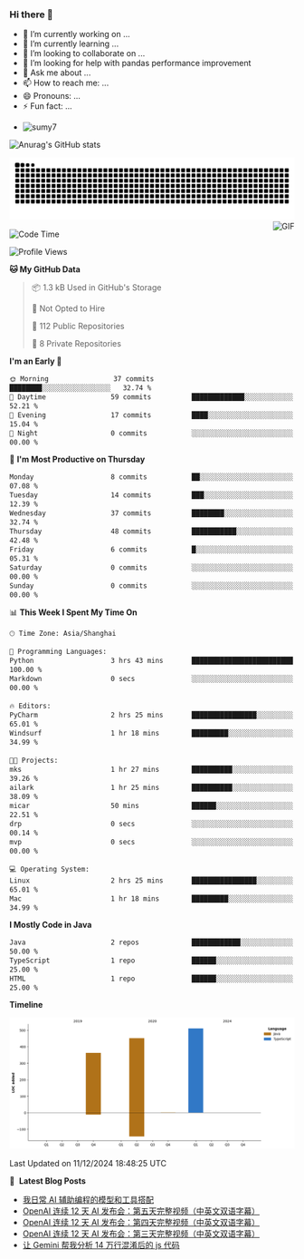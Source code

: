### Hi there 👋
<!--
**alloevil/alloevil** is a ✨ _special_ ✨ repository because its `README.md` (this file) appears on your GitHub profile.

Here are some ideas to get you started:

- 🔭 I’m currently working on ...
- 🌱 I’m currently learning ...
- 👯 I’m looking to collaborate on ...
- 🤔 I’m looking for help with ...
- 💬 Ask me about ...
- 📫 How to reach me: ...
- 😄 Pronouns: ...
- ⚡ Fun fact: ...
-->

- 🔭 I’m currently working on ...
- 🌱 I’m currently learning ...
- 👯 I’m looking to collaborate on ...
- 🤔 I’m looking for help with pandas performance improvement
- 💬 Ask me about ...
- 📫 How to reach me: ...
- 😄 Pronouns: ...
- ⚡ Fun fact: ...
  
+ ![sumy7](https://komarev.com/ghpvc/?username=alloevil)

![Anurag's GitHub stats](https://github-readme-stats.vercel.app/api?username=alloevil&show_icons=true&bg_color=00000000)

<picture align="center">
  <source media="(prefers-color-scheme: dark)" srcset="https://github.com/alloevil/alloevil/blob/output/github-contribution-grid-snake.svg">
  <source media="(prefers-color-scheme: dark)" srcset="https://github.com/alloevil/alloevil/blob/output/github-contribution-grid-snake.svg">
  <img alt="github contribution grid snake animation" src="https://github.com/alloevil/alloevil/blob/output/github-contribution-grid-snake.svg">
</picture>

<img align="right" alt="GIF" src="https://raw.githubusercontent.com/JoeyBling/JoeyBling/master/pic/pusheencode.gif" />

<!--START_SECTION:waka-->
![Code Time](http://img.shields.io/badge/Code%20Time-2%2C370%20hrs%2054%20mins-blue)

![Profile Views](http://img.shields.io/badge/Profile%20Views-1-blue)

**🐱 My GitHub Data** 

> 📦 1.3 kB Used in GitHub's Storage 
 > 
> 🚫 Not Opted to Hire
 > 
> 📜 112 Public Repositories 
 > 
> 🔑 8 Private Repositories 
 > 
**I'm an Early 🐤** 

```text
🌞 Morning                37 commits          ████████░░░░░░░░░░░░░░░░░   32.74 % 
🌆 Daytime                59 commits          █████████████░░░░░░░░░░░░   52.21 % 
🌃 Evening                17 commits          ████░░░░░░░░░░░░░░░░░░░░░   15.04 % 
🌙 Night                  0 commits           ░░░░░░░░░░░░░░░░░░░░░░░░░   00.00 % 
```
📅 **I'm Most Productive on Thursday** 

```text
Monday                   8 commits           ██░░░░░░░░░░░░░░░░░░░░░░░   07.08 % 
Tuesday                  14 commits          ███░░░░░░░░░░░░░░░░░░░░░░   12.39 % 
Wednesday                37 commits          ████████░░░░░░░░░░░░░░░░░   32.74 % 
Thursday                 48 commits          ███████████░░░░░░░░░░░░░░   42.48 % 
Friday                   6 commits           █░░░░░░░░░░░░░░░░░░░░░░░░   05.31 % 
Saturday                 0 commits           ░░░░░░░░░░░░░░░░░░░░░░░░░   00.00 % 
Sunday                   0 commits           ░░░░░░░░░░░░░░░░░░░░░░░░░   00.00 % 
```


📊 **This Week I Spent My Time On** 

```text
🕑︎ Time Zone: Asia/Shanghai

💬 Programming Languages: 
Python                   3 hrs 43 mins       █████████████████████████   100.00 % 
Markdown                 0 secs              ░░░░░░░░░░░░░░░░░░░░░░░░░   00.00 % 

🔥 Editors: 
PyCharm                  2 hrs 25 mins       ████████████████░░░░░░░░░   65.01 % 
Windsurf                 1 hr 18 mins        █████████░░░░░░░░░░░░░░░░   34.99 % 

🐱‍💻 Projects: 
mks                      1 hr 27 mins        ██████████░░░░░░░░░░░░░░░   39.26 % 
ailark                   1 hr 25 mins        ██████████░░░░░░░░░░░░░░░   38.09 % 
micar                    50 mins             ██████░░░░░░░░░░░░░░░░░░░   22.51 % 
drp                      0 secs              ░░░░░░░░░░░░░░░░░░░░░░░░░   00.14 % 
mvp                      0 secs              ░░░░░░░░░░░░░░░░░░░░░░░░░   00.00 % 

💻 Operating System: 
Linux                    2 hrs 25 mins       ████████████████░░░░░░░░░   65.01 % 
Mac                      1 hr 18 mins        █████████░░░░░░░░░░░░░░░░   34.99 % 
```

**I Mostly Code in Java** 

```text
Java                     2 repos             ████████████░░░░░░░░░░░░░   50.00 % 
TypeScript               1 repo              ██████░░░░░░░░░░░░░░░░░░░   25.00 % 
HTML                     1 repo              ██████░░░░░░░░░░░░░░░░░░░   25.00 % 
```



**Timeline**

![Lines of Code chart](https://raw.githubusercontent.com/alloevil/alloevil/main/assets/bar_graph.png)


 Last Updated on 11/12/2024 18:48:25 UTC
<!--END_SECTION:waka-->

📕 &nbsp;**Latest Blog Posts**
<!-- BLOG-POST-LIST:START -->
- [我日常 AI 辅助编程的模型和工具搭配](https://baoyu.io/blog/ai-assisted-coding-tools)
- [OpenAI 连续 12 天 AI 发布会：第五天完整视频（中英文双语字幕）](https://baoyu.io/blog/openai-12-day-ai-event-day-5-video)
- [OpenAI 连续 12 天 AI 发布会：第四天完整视频（中英文双语字幕）](https://baoyu.io/blog/openai-12-day-ai-event-day-4-video)
- [OpenAI 连续 12 天 AI 发布会：第三天完整视频（中英文双语字幕）](https://baoyu.io/blog/openai-12-days-ai-event-day-2-video)
- [让 Gemini 帮我分析 14 万行混淆后的 js 代码](https://baoyu.io/blog/gemini-analyze-140k-lines-js-code)
<!-- BLOG-POST-LIST:END -->
